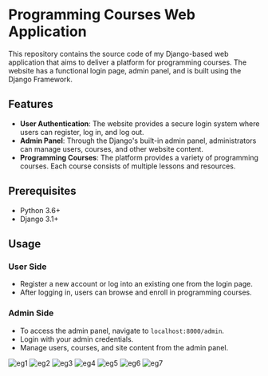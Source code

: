 # Programming Courses Web Application

This repository contains the source code of my Django-based web application that aims to deliver a platform for programming courses. The website has a functional login page, admin panel, and is built using the Django Framework.

## Features

- **User Authentication**: The website provides a secure login system where users can register, log in, and log out.
- **Admin Panel**: Through the Django's built-in admin panel, administrators can manage users, courses, and other website content.
- **Programming Courses**: The platform provides a variety of programming courses. Each course consists of multiple lessons and resources.

## Prerequisites

- Python 3.6+
- Django 3.1+

## Usage

### User Side

- Register a new account or log into an existing one from the login page.
- After logging in, users can browse and enroll in programming courses.

### Admin Side

- To access the admin panel, navigate to `localhost:8000/admin`.
- Login with your admin credentials.
- Manage users, courses, and site content from the admin panel.


![eg1](https://github.com/kubicix/Programming-Courses-Web-App-with-Django/assets/96316375/f34e819d-a6d6-46b0-9f74-9c1bcd55168f)
![eg2](https://github.com/kubicix/Programming-Courses-Web-App-with-Django/assets/96316375/65924714-d303-4a6b-bf00-47e86a8e5eac)
![eg3](https://github.com/kubicix/Programming-Courses-Web-App-with-Django/assets/96316375/de658f9d-f005-4b85-8de2-ad6afe513595)
![eg4](https://github.com/kubicix/Programming-Courses-Web-App-with-Django/assets/96316375/36caea19-e560-46af-998a-42b9805ee5de)
![eg5](https://github.com/kubicix/Programming-Courses-Web-App-with-Django/assets/96316375/b4fb059a-cbc0-4704-a23b-b602b5065753)
![eg6](https://github.com/kubicix/Programming-Courses-Web-App-with-Django/assets/96316375/5767afcb-eadf-43b9-840e-995ce503fb88)
![eg7](https://github.com/kubicix/Programming-Courses-Web-App-with-Django/assets/96316375/9d05a103-76aa-46b1-aecc-428f95c69efe)
